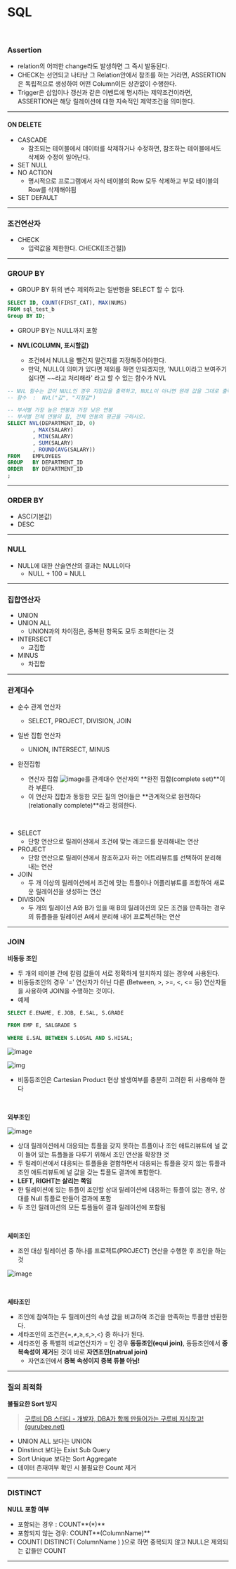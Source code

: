 # SQL

<br>

### Assertion

* relation의 어떠한 change라도 발생하면 그 즉시 발동된다.
* CHECK는 선언되고 나타난 그 Relation안에서 참조를 하는 거라면, ASSERTION은 독립적으로 생성하여 어떤 Column이든 상관없이 수행한다.
* Trigger은 삽입이나 갱신과 같은 이벤트에 명시하는 제약조건이라면, ASSERTION은 해당 릴레이션에 대한 지속적인 제약조건을 의미한다.

---

#### ON DELETE

* CASCADE
  * 참조되는 테이블에서 데이터를 삭제하거나 수정하면,  참조하는 테이블에서도 삭제와 수정이 일어난다.
* SET NULL
* NO ACTION
  * 명시적으로 프로그램에서 자식 테이블의 Row 모두 삭제하고 부모 테이블의 Row를 삭제해야됨
* SET DEFAULT

---

### 조건연산자

* CHECK
  * 입력값을 제한한다. CHECK([조건절])

---

### GROUP BY

* GROUP BY 뒤의 변수 제외하고는 일반행을 SELECT 할 수 없다.

```sql
SELECT ID, COUNT(FIRST_CAT), MAX(NUMS)
FROM sql_test_b
Group BY ID;
```

* GROUP BY는 NULL까지 포함

* **NVL(COLUMN, 표시할값)** 
  * 조건에서 NULL을 뺄건지 말건지를 지정해주어야한다.
  * 만약, NULL이 의미가 있다면 제외를 하면 안되겠지만, 'NULL이라고 보여주기 싫다면 ~~라고 처리해라' 라고 할 수 있는 함수가 NVL

```sql
-- NVL 함수는 값이 NULL인 경우 지정값을 출력하고, NULL이 아니면 원래 값을 그대로 출력한다.
-- 함수  :  NVL("값", "지정값")

-- 부서별 가장 높은 연봉과 가장 낮은 연봉
-- 부서별 전체 연봉의 합, 전체 연봉의 평균을 구하시오.
SELECT NVL(DEPARTMENT_ID, 0)
        , MAX(SALARY)
        , MIN(SALARY)
        , SUM(SALARY)
        , ROUND(AVG(SALARY))
FROM    EMPLOYEES
GROUP   BY DEPARTMENT_ID
ORDER   BY DEPARTMENT_ID
;
```



---

### ORDER BY

* ASC(기본값)
* DESC

---

### NULL

* NULL에 대한 산술연산의 결과는 NULL이다
  * NULL + 100 = NULL

---

### 집합연산자

* UNION
* UNION ALL
  * UNION과의 차이점은, 중복된 항목도 모두 조회한다는 것
* INTERSECT
  * 교집합
* MINUS
  * 차집합

---

### 관계대수

* 순수 관계 연산자
  * SELECT, PROJECT, DIVISION, JOIN
* 일반 집합 연산자
  * UNION, INTERSECT, MINUS

* 완전집합
  * 연산자 집합 ![image](https://user-images.githubusercontent.com/75229881/164007076-5d958e9a-561a-4f1d-a100-2514a4296c33.png)를 관계대수 연산자의 **완전 집합(complete set)**이라 부른다.
  * 이 연산자 집합과 동등한 모든 질의 언어들은 **관계적으로 완전하다(relationally complete)**라고 정의한다.

<br>

* SELECT
  * 단항 연산으로 릴레이션에서 조건에 맞는 레코드를 분리해내는 연산
* PROJECT
  * 단항 연산으로 릴레이션에서 참조하고자 하는 어트리뷰트를 선택하여 분리해 내는 연산
* JOIN
  * 두 개 이상의 릴레이션에서 조건에 맞는 튜플이나 어플리뷰트를 조합하여 새로운 릴레이션을 생성하는 연산
* DIVISION
  * 두 개의 릴레이션 A와 B가 있을 때 B의 릴레이션의 모든 조건을 만족하는 경우의 튜플들을 릴레이션 A에서 분리해 내어 프로젝션하는 연산

---

### JOIN

**비동등 조인**

* 두 개의 테이블 간에 칼럼 값들이 서로 정확하게 일치하지 않는 경우에 사용된다. 
* 비동등조인의 경우 '=' 연산자가 아닌 다른 (Between, >, >=, <, <= 등) 연산자들을 사용하여 JOIN을 수행하는 것이다.
* 예제

```sql
SELECT E.ENAME, E.JOB, E.SAL, S.GRADE

FROM EMP E, SALGRADE S

WHERE E.SAL BETWEEN S.LOSAL AND S.HISAL;
```

![image](https://user-images.githubusercontent.com/75229881/164010895-ea8a865c-c14e-4028-9155-220a474024a3.png)

![img](https://t1.daumcdn.net/cfile/tistory/2253A64B57B5920D28)

* 비동등조인은 Cartesian Product 현상 발생여부를 충분히 고려한 뒤 사용해야 한다

<Br>

**외부조인**

![image](https://user-images.githubusercontent.com/75229881/164446402-ab175d53-c1cb-4e5d-9d68-9f8b5ca937f8.png)

* 상대 릴레이션에서 대응되는 튜플을 갖지 못하는 튜플이나 조인 애트리뷰트에 널 값이 들어 있는 튜플들을 다루기 위해서 조인 연산을 확장한 것
* 두 릴레이션에서 대응되는 튜플들을 결합하면서 대응되는 튜플을 갖지 않는 튜플과 조인 애트리뷰트에 널 값을 갖는 튜플도 결과에 포함한다.
* **LEFT, RIGHT는 살리는 쪽임**
* 한 릴레이션에 있는 튜플이 조인할 상대 릴레이션에 대응하는 튜플이 없는 경우, 상대를 Null 튜플로 만들어 결과에 포함
* 두 조인 릴레이션의 모든 튜플들이 결과 릴레이션에 포함됨

<br>

**세미조인**

* 조인 대상 릴레이션 중 하나를 프로젝트(PROJECT) 연산을 수행한 후 조인을 하는 것

![image](https://user-images.githubusercontent.com/75229881/164446471-9411b289-9349-41e6-a478-cb73b6716ef0.png)

<br>

**세타조인**

* 조인에 참여하는 두 릴레이션의 속성 값을 비교하여 조건을 만족하는 투플만 반환한다.
* 세타조인의 조건은{=,≠,≥,≤,>,<} 중 하나가 된다.
* 세타조인 중 특별히 비교연산자가 = 인 경우 **동등조인(equi join)**, 동등조인에서 **중복속성이 제거**된 것이 바로 **자연조인(natrual join)**
  * 자연조인에서 **중복 속성이지 중복 튜블 아님!**


---

### 질의 최적화

**불필요한 Sort 방지**

>  [구루비 DB 스터디 - 개발자, DBA가 함께 만들어가는 구루비 지식창고! (gurubee.net)](http://wiki.gurubee.net/pages/viewpage.action?pageId=26742238)

* UNION ALL 보다는 UNION
* Dinstinct 보다는 Exist Sub Query
* Sort Unique 보다는 Sort Aggregate
* 데이터 존재여부 확인 시 불필요한 Count 제거

---

### DISTINCT

**NULL 포함 여부**

* 포함되는 경우 : COUNT**(\*)**
* 포함되지 않는 경우: COUNT**(ColumnName)**
* COUNT( DISTINCT( ColumnName ) )으로 하면 중복되지 않고 NULL은 제외되는 값들만 COUNT

---

